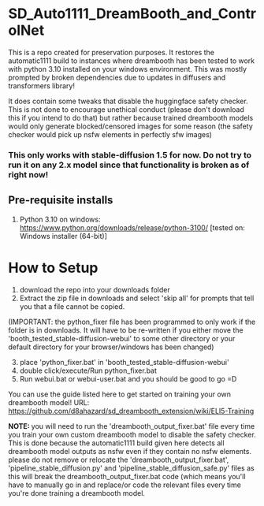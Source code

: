 # SD_Auto1111_DreamBooth_and_ControlNet

This is a repo created for preservation purposes. It restores the automatic1111 build to instances where dreambooth has been tested to work with python 3.10 installed on your windows environment.
This was mostly prompted by broken dependencies due to updates in diffusers and transformers library! 

It does contain some tweaks that disable the huggingface safety checker. This is not done to encourage unethical conduct (please don't download this if you intend to do that) but rather because trained dreambooth models would only generate blocked/censored images for some reason (the safety checker would pick up nsfw elements in perfectly sfw images)

### This only works with stable-diffusion 1.5 for now. Do not try to run it on any 2.x model since that functionality is broken as of right now!

## Pre-requisite installs
1. Python 3.10 on windows: https://www.python.org/downloads/release/python-3100/ [tested on: Windows installer (64-bit)]

# How to Setup
1. download the repo into your downloads folder
2. Extract the zip file in downloads and select 'skip all' for prompts that tell you that a file cannot be copied.

(IMPORTANT: the python_fixer file has been programmed to only work if the folder is in downloads. It will have to be re-written if you either move the 'booth_tested_stable-diffusion-webui' to some other directory or your default directory for your browser/windows has been changed)

3.  place 'python_fixer.bat' in 'booth_tested_stable-diffusion-webui'
4.  double click/execute/Run python_fixer.bat
5.  Run webui.bat or webui-user.bat and you should be good to go =D

You can use the guide listed here to get started on training your own dreambooth model! 
URL: https://github.com/d8ahazard/sd_dreambooth_extension/wiki/ELI5-Training

<strong>NOTE: </strong>you will need to run the 'dreambooth_output_fixer.bat' file every time you train your own custom dreambooth model to disable the safety checker. This is done because the automatic1111 build given here detects all dreambooth model outputs as nsfw even if they contain no nsfw elements. please do not remove or relocate the 'dreambooth_output_fixer.bat', 'pipeline_stable_diffusion.py' and 'pipeline_stable_diffusion_safe.py' files as this will break the dreambooth_output_fixer.bat code (which means you'll have to manually go in and replace/or code the relevant files every time you're done training a dreambooth model.
